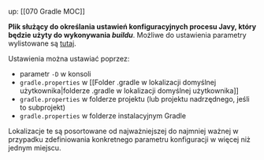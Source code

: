 up: [[070 Gradle MOC]]

**Plik służący do określania ustawień konfiguracyjnych procesu Javy, który będzie użyty do wykonywania *buildu***. Możliwe do ustawienia parametry wylistowane są [tutaj](https://docs.gradle.org/current/userguide/build_environment.html#sec:gradle_configuration_properties).

Ustawienia można ustawiać poprzez:
- parametr `-D` w konsoli
- `gradle.properties` w [[Folder .gradle w lokalizacji domyślnej użytkownika|folderze .gradle w lokalizacji domyślnej użytkownika]]
- `gradle.properties` w folderze projektu (lub projektu nadrzędnego, jeśli to subprojekt)
- `gradle.properties` w folderze instalacyjnym Gradle

Lokalizacje te są posortowane od najważniejszej do najmniej ważnej w przypadku zdefiniowania konkretnego parametru konfiguracji w więcej niż jednym miejscu.

